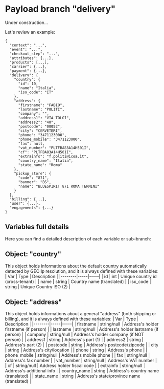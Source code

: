 # Payload branch "delivery"

Under construction...

Let's review an example:

```js{9-37}
{
  "context": "...",
  "event": "...",
  "checkout_step": "...",
  "attributes": {...},
  "products": [...],
  "carrier": {...},
  "payment": {...},
  "delivery": {
    "country": {
      "id": 10,
      "name": "Italia",
      "iso_code": "IT"
    },
    "address": {
      "firstname": "FABIO",
      "lastname": "POLITI",
      "company": "",
      "address1": "VIA TOLOI",
      "address2": "40",
      "postcode": "00052",
      "city": "CERVETERI",
      "phone": "3471123000",
      "phone_mobile": "3471123000",
      "fax": null,
      "vat_number": "PLTFBA83A14H501I",
      "cf": "PLTFBA83A14H501I",
      "extrainfo": "f.politi@icoa.it",
      "country_name": "Italia",
      "state_name": "Roma"
    },
    "pickup_store": {
      "code": "871",
      "banner": "BS",
      "name": "BLUESPIRIT 871 ROMA TERMINI"
    }
  },
  "billing": {...},
  "user": {...},
  "engagements": {...}
}
```
## Variables full details
Here you can find a detailed description of each variable or sub-branch:

## Object: "country"
This object holds informations about the default country automatically detected by GEO Ip resolution, and it is always defined with these variables:
| <span style="white-space: nowrap; text-align:center">Var</span> | Type | Description |
|--------|-----|-----|
| <span style="white-space: nowrap;">id</span> | <span style="white-space: nowrap;">int</span> | Unique country id (cross-tenant) |
| <span style="white-space: nowrap;">name</span> | <span style="white-space: nowrap;">string</span> | Country name (translated) |
| <span style="white-space: nowrap;">iso_code</span> | <span style="white-space: nowrap;">string</span> | Unique Country ISO (2) |

## Object: "address"
This object holds informations about a general "address" (both shipping or billing), and it is always defined with these variables:
| <span style="white-space: nowrap; text-align:center">Var</span> | Type | Description |
|--------|-----|-----|
| <span style="white-space: nowrap;">firstname</span> | <span style="white-space: nowrap;">string/null</span> | Address's holder firstname (if person) |
| <span style="white-space: nowrap;">lastname</span> | <span style="white-space: nowrap;">string/null</span> | Address's holder lastname (if person) |
| <span style="white-space: nowrap;">company</span> | <span style="white-space: nowrap;">string/null</span> | Address's holder company (if NOT person) |
| <span style="white-space: nowrap;">address1</span> | <span style="white-space: nowrap;">string</span> | Address's part (1) |
| <span style="white-space: nowrap;">address2</span> | <span style="white-space: nowrap;">string</span> | Address's part (2) |
| <span style="white-space: nowrap;">postcode</span> | <span style="white-space: nowrap;">string</span> | Address's postcode/zipcode |
| <span style="white-space: nowrap;">city</span> | <span style="white-space: nowrap;">string</span> | Address's city/location |
| <span style="white-space: nowrap;">phone</span> | <span style="white-space: nowrap;">string</span> | Address's phone |
| <span style="white-space: nowrap;">phone_mobile</span> | <span style="white-space: nowrap;">string/null</span> | Address's mobile phone |
| <span style="white-space: nowrap;">fax</span> | <span style="white-space: nowrap;">string/null</span> | Address's fax number |
| <span style="white-space: nowrap;">vat_number</span> | <span style="white-space: nowrap;">string/null</span> | Address's VAT number |
| <span style="white-space: nowrap;">cf</span> | <span style="white-space: nowrap;">string/null</span> | Address holder fiscal code |
| <span style="white-space: nowrap;">extrainfo</span> | <span style="white-space: nowrap;">string/null</span> | Address's additional info |
| <span style="white-space: nowrap;">country_name</span> | <span style="white-space: nowrap;">string</span> | Address's country name (translated) |
| <span style="white-space: nowrap;">state_name</span> | <span style="white-space: nowrap;">string</span> | Address's state/province name (translated) |